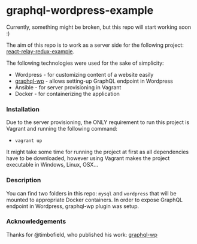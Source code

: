 # graphql-wordpress-example

Currently, something might be broken, but this repo will start working soon :)

The aim of this repo is to work as a server side for the following project: [react-relay-redux-example](https://github.com/tommyJS/react-relay-redux).

The following technologies were used for the sake of simplicity:
 - Wordpress - for customizing content of a website easily
 - [graphql-wp](https://github.com/timbofield/graphql-wp) - allows setting-up GraphQL endpoint in Wordpress
 - Ansible - for server provisioning in Vagrant
 - Docker - for containerizing the application

### Installation

Due to the server provisioning, the ONLY requirement to run this project is Vagrant and running the following command: 
 - `vagrant up`

It might take some time for running the project at first as all dependencies have to be downloaded, however using Vagrant makes the project executable in Windows, Linux, OSX...


### Description

You can find two folders in this repo: `mysql` and `wordpress` that will be mounted to appropriate Docker containers. In order to expose GraphQL endpoint in Wordpress, graphql-wp plugin was setup.

### Acknowledgements
Thanks for @timbofield, who published his work: [graphql-wp](https://github.com/timbofield/graphql-wp)
